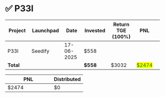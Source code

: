 # ✅ P33l



<table data-full-width="true"><thead><tr><th width="152">Project</th><th width="138">Launchpad</th><th width="132">Date</th><th width="133">Invested</th><th width="176">Return TGE (100%)</th><th>PNL</th><th></th></tr></thead><tbody><tr><td>P33l</td><td>Seedify</td><td>17-06-2025</td><td>$558</td><td></td><td></td><td></td></tr><tr><td><strong>Total</strong></td><td></td><td></td><td><strong>$558</strong></td><td>$3032</td><td><mark style="color:green;">$2474</mark></td><td></td></tr></tbody></table>

<table data-full-width="true"><thead><tr><th width="135">PNL</th><th>Distributed</th></tr></thead><tbody><tr><td>$2474</td><td>$0</td></tr></tbody></table>
